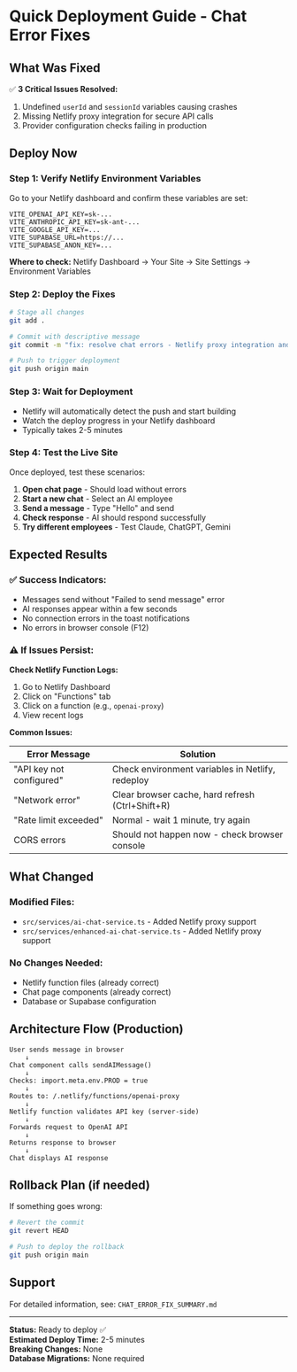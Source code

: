 # Quick Deployment Guide - Chat Error Fixes

## What Was Fixed

✅ **3 Critical Issues Resolved:**
1. Undefined `userId` and `sessionId` variables causing crashes
2. Missing Netlify proxy integration for secure API calls
3. Provider configuration checks failing in production

## Deploy Now

### Step 1: Verify Netlify Environment Variables

Go to your Netlify dashboard and confirm these variables are set:

```
VITE_OPENAI_API_KEY=sk-...
VITE_ANTHROPIC_API_KEY=sk-ant-...
VITE_GOOGLE_API_KEY=...
VITE_SUPABASE_URL=https://...
VITE_SUPABASE_ANON_KEY=...
```

**Where to check:** Netlify Dashboard → Your Site → Site Settings → Environment Variables

### Step 2: Deploy the Fixes

```bash
# Stage all changes
git add .

# Commit with descriptive message
git commit -m "fix: resolve chat errors - Netlify proxy integration and variable scope fixes"

# Push to trigger deployment
git push origin main
```

### Step 3: Wait for Deployment

- Netlify will automatically detect the push and start building
- Watch the deploy progress in your Netlify dashboard
- Typically takes 2-5 minutes

### Step 4: Test the Live Site

Once deployed, test these scenarios:

1. **Open chat page** - Should load without errors
2. **Start a new chat** - Select an AI employee
3. **Send a message** - Type "Hello" and send
4. **Check response** - AI should respond successfully
5. **Try different employees** - Test Claude, ChatGPT, Gemini

## Expected Results

### ✅ Success Indicators:
- Messages send without "Failed to send message" error
- AI responses appear within a few seconds
- No connection errors in the toast notifications
- No errors in browser console (F12)

### ⚠️ If Issues Persist:

**Check Netlify Function Logs:**
1. Go to Netlify Dashboard
2. Click on "Functions" tab
3. Click on a function (e.g., `openai-proxy`)
4. View recent logs

**Common Issues:**

| Error Message | Solution |
|--------------|----------|
| "API key not configured" | Check environment variables in Netlify, redeploy |
| "Network error" | Clear browser cache, hard refresh (Ctrl+Shift+R) |
| "Rate limit exceeded" | Normal - wait 1 minute, try again |
| CORS errors | Should not happen now - check browser console |

## What Changed

### Modified Files:
- `src/services/ai-chat-service.ts` - Added Netlify proxy support
- `src/services/enhanced-ai-chat-service.ts` - Added Netlify proxy support

### No Changes Needed:
- Netlify function files (already correct)
- Chat page components (already correct)
- Database or Supabase configuration

## Architecture Flow (Production)

```
User sends message in browser
    ↓
Chat component calls sendAIMessage()
    ↓
Checks: import.meta.env.PROD = true
    ↓
Routes to: /.netlify/functions/openai-proxy
    ↓
Netlify function validates API key (server-side)
    ↓
Forwards request to OpenAI API
    ↓
Returns response to browser
    ↓
Chat displays AI response
```

## Rollback Plan (if needed)

If something goes wrong:

```bash
# Revert the commit
git revert HEAD

# Push to deploy the rollback
git push origin main
```

## Support

For detailed information, see: `CHAT_ERROR_FIX_SUMMARY.md`

---

**Status:** Ready to deploy ✅  
**Estimated Deploy Time:** 2-5 minutes  
**Breaking Changes:** None  
**Database Migrations:** None required

